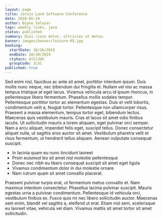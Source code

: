 ```yaml
---
layout: page
title: Jarvis Land Software Conference
date: 2016-05-24
author: Diane Salazar
tags: weekly links, java
status: published
summary: Duis risus dolor, ultricies ut metus.
banner: images/banner/leisure-05.jpg
booking:
  startDate: 10/26/2019
  endDate: 10/30/2019
  ctyhocn: ATSJJHX
  groupCode: JLSC
published: true
---
```

Sed enim nisl, faucibus ac ante sit amet, porttitor interdum ipsum. Duis mollis nunc neque, nec bibendum dui fringilla et. Nullam vel nisi ac massa tempus tristique at eget lacus. Vivamus vehicula arcu id ipsum rhoncus, in pellentesque libero fermentum. Phasellus mollis sodales tempor. Pellentesque porttitor tortor ac elementum egestas. Duis et velit lobortis, condimentum velit a, feugiat tortor. Pellentesque non ullamcorper risus.
Praesent a massa elementum, tempus tortor eget, bibendum lectus. Maecenas quis vestibulum mauris. Cras et lacus sit amet odio finibus iaculis. Ut sollicitudin mauris a lorem aliquam, eget pulvinar orci semper. Nam a arcu aliquet, imperdiet felis eget, suscipit tellus. Donec consectetur aliquet nulla, ut sagittis eros auctor sit amet. Vestibulum pharetra velit et risus fermentum, ut hendrerit tellus aliquam. Aenean vulputate consequat suscipit.

* In lacinia quam eu nunc tincidunt laoreet
* Proin euismod leo sit amet nisl molestie pellentesque
* Donec nec nibh eu libero consequat suscipit sit amet eget ligula
* Vivamus condimentum dolor in dui molestie ornare
* Nam rutrum quam sit amet convallis placerat.

Praesent pulvinar turpis erat, ut fermentum metus convallis et. Nam maximus interdum consectetur. Phasellus lacinia pulvinar suscipit. Mauris egestas urna a pulvinar condimentum. Pellentesque id vehicula orci, vestibulum finibus ex. Fusce quis mi nec libero sollicitudin auctor. Maecenas sem enim, blandit vel sagittis a, eleifend ut erat. Etiam nisl sem, scelerisque eu laoreet vitae, vehicula vel diam. Vivamus mattis sit amet tortor sit amet sollicitudin.
